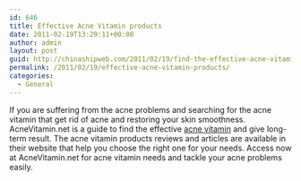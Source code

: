 ```yaml
---
id: 646
title: Effective Acne Vitamin products
date: 2011-02-19T13:29:11+00:00
author: admin
layout: post
guid: http://chinashipweb.com/2011/02/19/find-the-effective-acne-vitamin-product/
permalink: /2011/02/19/effective-acne-vitamin-products/
categories:
  - General
---
```

If you are suffering from the acne problems and searching for the acne vitamin that get rid of acne and restoring your skin smoothness. AcneVitamin.net is a guide to find the effective [acne vitamin](http://www.acnevitamin.net/) and give long-term result. The acne vitamin products reviews and articles are available in their website that help you choose the right one for your needs. Access now at AcneVitamin.net for acne vitamin needs and tackle your acne problems easily.